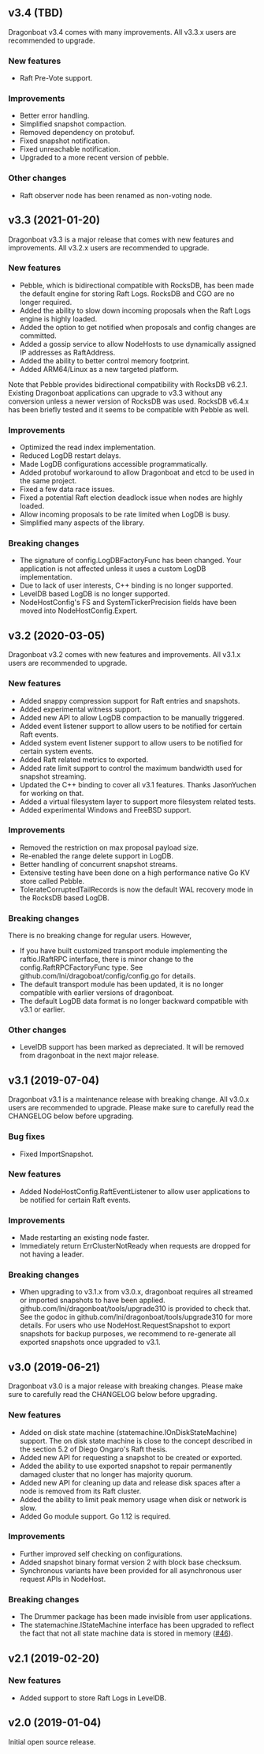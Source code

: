 ## v3.4 (TBD)

Dragonboat v3.4 comes with many improvements. All v3.3.x users are recommended to upgrade.

### New features

- Raft Pre-Vote support.

### Improvements

- Better error handling.
- Simplified snapshot compaction.
- Removed dependency on protobuf.
- Fixed snapshot notification.
- Fixed unreachable notification.
- Upgraded to a more recent version of pebble.

### Other changes

- Raft observer node has been renamed as non-voting node. 

## v3.3 (2021-01-20)

Dragonboat v3.3 is a major release that comes with new features and improvements. All v3.2.x users are recommended to upgrade.

### New features

- Pebble, which is bidirectional compatible with RocksDB, has been made the default engine for storing Raft Logs. RocksDB and CGO are no longer required.
- Added the ability to slow down incoming proposals when the Raft Logs engine is highly loaded.
- Added the option to get notified when proposals and config changes are committed.
- Added a gossip service to allow NodeHosts to use dynamically assigned IP addresses as RaftAddress.
- Added the ability to better control memory footprint.
- Added ARM64/Linux as a new targeted platform.

Note that Pebble provides bidirectional compatibility with RocksDB v6.2.1. Existing Dragonboat applications can upgrade to v3.3 without any conversion unless a newer version of RocksDB was used. RocksDB v6.4.x has been briefly tested and it seems to be compatible with Pebble as well. 

### Improvements

- Optimized the read index implementation.
- Reduced LogDB restart delays.
- Made LogDB configurations accessible programmatically.
- Added protobuf workaround to allow Dragonboat and etcd to be used in the same project.
- Fixed a few data race issues.
- Fixed a potential Raft election deadlock issue when nodes are highly loaded.
- Allow incoming proposals to be rate limited when LogDB is busy.
- Simplified many aspects of the library.

### Breaking changes

- The signature of config.LogDBFactoryFunc has been changed. Your application is not affected unless it uses a custom LogDB implementation.
- Due to lack of user interests, C++ binding is no longer supported.
- LevelDB based LogDB is no longer supported.
- NodeHostConfig's FS and SystemTickerPrecision fields have been moved into NodeHostConfig.Expert.

## v3.2 (2020-03-05)

Dragonboat v3.2 comes with new features and improvements. All v3.1.x users are recommended to upgrade. 

### New features

- Added snappy compression support for Raft entries and snapshots.
- Added experimental witness support.
- Added new API to allow LogDB compaction to be manually triggered.
- Added event listener support to allow users to be notified for certain Raft events.
- Added system event listener support to allow users to be notified for certain system events.
- Added Raft related metrics to exported.
- Added rate limit support to control the maximum bandwidth used for snapshot streaming.
- Updated the C++ binding to cover all v3.1 features. Thanks JasonYuchen for working on that.
- Added a virtual filesystem layer to support more filesystem related tests.
- Added experimental Windows and FreeBSD support.

### Improvements

- Removed the restriction on max proposal payload size.
- Re-enabled the range delete support in LogDB.
- Better handling of concurrent snapshot streams.
- Extensive testing have been done on a high performance native Go KV store called Pebble.
- TolerateCorruptedTailRecords is now the default WAL recovery mode in the RocksDB based LogDB.

### Breaking changes

There is no breaking change for regular users. However, 

 - If you have built customized transport module implementing the raftio.IRaftRPC interface, there is minor change to the config.RaftRPCFactoryFunc type. See github.com/lni/dragoboat/config/config.go for details.
 - The default transport module has been updated, it is no longer compatible with earlier versions of dragonboat. 
 - The default LogDB data format is no longer backward compatible with v3.1 or earlier. 

### Other changes

 - LevelDB support has been marked as depreciated. It will be removed from dragonboat in the next major release. 

## v3.1 (2019-07-04)

Dragonboat v3.1 is a maintenance release with breaking change. All v3.0.x users are recommended to upgrade. Please make sure to carefully read the CHANGELOG below before upgrading.

### Bug fixes

- Fixed ImportSnapshot. 

### New features

- Added NodeHostConfig.RaftEventListener to allow user applications to be notified for certain Raft events.

### Improvements

- Made restarting an existing node faster.
- Immediately return ErrClusterNotReady when requests are dropped for not having a leader.

### Breaking changes

- When upgrading to v3.1.x from v3.0.x, dragonboat requires all streamed or imported snapshots to have been applied. github.com/lni/dragonboat/tools/upgrade310 is provided to check that. See the godoc in github.com/lni/dragonboat/tools/upgrade310 for more details. For users who use NodeHost.RequestSnapshot to export snapshots for backup purposes, we recommend to re-generate all exported snapshots once upgraded to v3.1.

## v3.0 (2019-06-21)

Dragonboat v3.0 is a major release with breaking changes. Please make sure to carefully read the CHANGELOG below before upgrading.

### New features

- Added on disk state machine (statemachine.IOnDiskStateMachine) support. The on disk state machine is close to the concept described in the section 5.2 of Diego Ongaro's Raft thesis. 
- Added new API for requesting a snapshot to be created or exported.
- Added the ability to use exported snapshot to repair permanently damaged cluster that no longer has majority quorum.
- Added new API for cleaning up data and release disk spaces after a node is removed from its Raft cluster.
- Added the ability to limit peak memory usage when disk or network is slow.
- Added Go module support. Go 1.12 is required.

### Improvements

- Further improved self checking on configurations.
- Added snapshot binary format version 2 with block base checksum.
- Synchronous variants have been provided for all asynchronous user request APIs in NodeHost.

### Breaking changes

- The Drummer package has been made invisible from user applications.
- The statemachine.IStateMachine interface has been upgraded to reflect the fact that not all state machine data is stored in memory ([#46](https://github.com/lni/dragonboat/issues/46)).

## v2.1 (2019-02-20)

### New features

- Added support to store Raft Logs in LevelDB.

## v2.0 (2019-01-04)

Initial open source release. 
